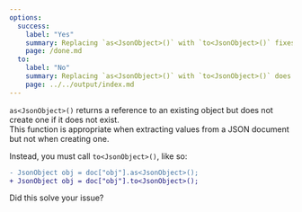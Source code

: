 ```yaml
---
options:
  success:
    label: "Yes"
    summary: Replacing `as<JsonObject>()` with `to<JsonObject>()` fixes the issue
    page: /done.md
  to:
    label: "No"
    summary: Replacing `as<JsonObject>()` with `to<JsonObject>()` does not fix the issue
    page: ../../output/index.md
---
```


`as<JsonObject>()` returns a reference to an existing object but does not create one if it does not exist.  
This function is appropriate when extracting values from a JSON document but not when creating one.

Instead, you must call `to<JsonObject>()`, like so:

```diff
- JsonObject obj = doc["obj"].as<JsonObject>();
+ JsonObject obj = doc["obj"].to<JsonObject>();
```

Did this solve your issue?
